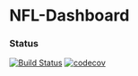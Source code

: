 NFL-Dashboard
==============

### Status
[![Build Status](https://travis-ci.org/Carrera15111/NFL-Dashboard.svg?branch=master)](https://travis-ci.org/Carrera15111/NFL-Dashboard) [![codecov](https://codecov.io/gh/Carrera15111/NFL-Dashboard/branch/master/graph/badge.svg)](https://codecov.io/gh/Carrera15111/NFL-Dashboard)